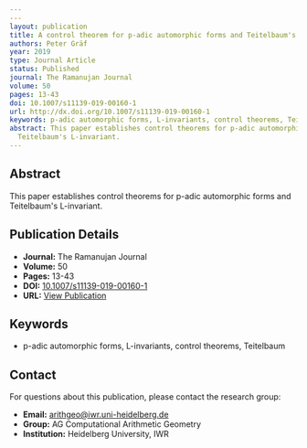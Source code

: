 ```yaml
---
---
layout: publication
title: A control theorem for p-adic automorphic forms and Teitelbaum's L-invariant
authors: Peter Gräf
year: 2019
type: Journal Article
status: Published
journal: The Ramanujan Journal
volume: 50
pages: 13-43
doi: 10.1007/s11139-019-00160-1
url: http://dx.doi.org/10.1007/s11139-019-00160-1
keywords: p-adic automorphic forms, L-invariants, control theorems, Teitelbaum
abstract: This paper establishes control theorems for p-adic automorphic forms and
  Teitelbaum's L-invariant.
---
```



## Abstract

This paper establishes control theorems for p-adic automorphic forms and Teitelbaum's L-invariant.

## Publication Details

- **Journal:** The Ramanujan Journal
- **Volume:** 50
- **Pages:** 13-43
- **DOI:** [10.1007/s11139-019-00160-1](10.1007/s11139-019-00160-1)
- **URL:** [View Publication](http://dx.doi.org/10.1007/s11139-019-00160-1)

## Keywords

- p-adic automorphic forms, L-invariants, control theorems, Teitelbaum


## Contact

For questions about this publication, please contact the research group:
- **Email:** arithgeo@iwr.uni-heidelberg.de
- **Group:** AG Computational Arithmetic Geometry
- **Institution:** Heidelberg University, IWR